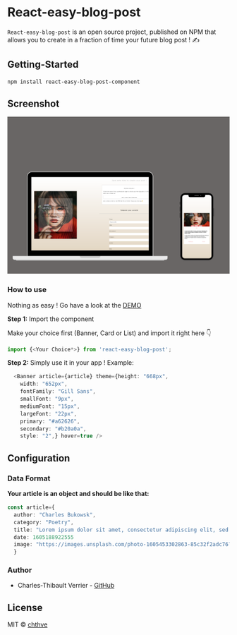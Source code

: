# React-easy-blog-post

`React-easy-blog-post` is an open source project, published on NPM that allows you to create in a fraction of time your future blog post ! ✍️

## Getting-Started

```bash
npm install react-easy-blog-post-component
```

## Screenshot

<div align="center">
  <img width="600px" src="example/public/screenshot.png"/>
</div>

### How to use

Nothing as easy ! Go have a look at the [DEMO](https://chthve.github.io/react-easy-blog-post/)

**Step 1:** Import the component

Make your choice first (Banner, Card or List) and import it right here 👇

```js
import {<Your Choice*>} from 'react-easy-blog-post';
```

**Step 2:** Simply use it in your app ! Example:

```typescript jsx
  <Banner article={article} theme={height: "668px",
    width: "652px",
    fontFamily: "Gill Sans",
    smallFont: "9px",
    mediumFont: "15px",
    largeFont: "22px",
    primary: "#a62626",
    secondary: "#b20a0a",
    style: "2",} hover=true />
```

## Configuration

### Data Format

**Your article is an object and should be like that:**

```typescript jsx
const article={
  author: "Charles Bukowsk",
  category: "Poetry",
  title: "Lorem ipsum dolor sit amet, consectetur adipiscing elit, sed do eiusmod tempor incididunt ut labore et dolore magna aliqua. description: Ut enim ad minim veniam, quis nostrud exercitation ullamco laboris nisi ut aliquip ex ea commodo consequat. Duis aute irure dolor in reprehenderit in voluptate velit esse cillum dolore eu fugiat nulla pariatur.",
  date: 1605188922555
  image: "https://images.unsplash.com/photo-1605453302863-85c32f2adc76?ixlib=rb-1.2.1&ixid=eyJhcHBfaWQiOjEyMDd9&auto=format&fit=crop&w=800&q=60"
  }
```

### Author

- Charles-Thibault Verrier - [GitHub](https://github.com/chthve)

## License

MIT © [chthve](https://github.com/chthve)
